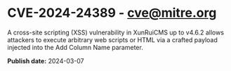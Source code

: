 # CVE-2024-24389 - cve@mitre.org

A cross-site scripting (XSS) vulnerability in XunRuiCMS up to v4.6.2 allows attackers to execute arbitrary web scripts or HTML via a crafted payload injected into the Add Column Name parameter.

**Publish date:** 2024-03-07

